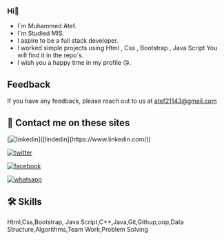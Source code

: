 ### Hi👋
- I`m Muhammed Atef.
- I`m Studied MIS.
- I aspire to be a full stack developer.
- I worked simple projects using Html , Css , Bootstrap , Java Script You will find it in the repo`s.
- I wish you a happy time in my profile 😘.
## Feedback

If you have any feedback, please reach out to us at atef21143@gmail.com
## 🔗 Contact me on these sites
[![linkedin]([https://img.shields.io/badge/MohamedAtef-0A66C2?style=for-the-badge&logo=linkedin&logoColor=white](https://www.linkedin.com/in/mohamdatef/))]([lindedin](https://www.linkedin.com/))

[![twitter](https://img.shields.io/badge/MohamedAtef-1DA1F2?style=for-the-badge&logo=twitter&logoColor=white)](https://twitter.com/)

[![facebook](https://img.shields.io/badge/MohamedAtef-1DA1F2?style=for-the-badge&logo=facebook&logoColor=white)](https://facebook.com/)

[![whatsapp](https://img.shields.io/badge/MohamedAtef-1DA1F2?style=for-the-badge&logo=whatsapp&logoColor=white)](https://whatsapp.com/)

## 🛠 Skills
Html,Css,Bootstrap, Java Script,C++,Java,Git,Githup,oop,Data Structure,Algorithms,Team Work,Problem Solving
<!--
**Muhammed3tef/Muhammed3tef** is a ✨ _special_ ✨ repository because its `README.md` (this file) appears on your GitHub profile.

Here are some ideas to get you started:

- 🔭 I’m currently working on ...
     my own projects
- 👯 I’m looking to collaborate on ...
- 🤔 I’m looking for help with ...
- 💬 Ask me about ...
- 📫 How to reach me: ...
- 😄 Pronouns: ...
- ⚡ Fun fact: ...
-->
